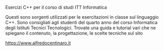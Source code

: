Esercizi C++ per il corso di studi ITT Informatica

Questi sono sorgenti utilizzati per le esercitazioni in classe sul linguaggio C++. Sono consigliati agli studenti del quarto anno del corso Informatica degli Istituti Tecnici Tecnologici. Trovate una guida e tutorial vari che ne spiegano il contenuto, la progettazione, le scelte tecniche sul sito

https://www.alfredocentinaro.it
